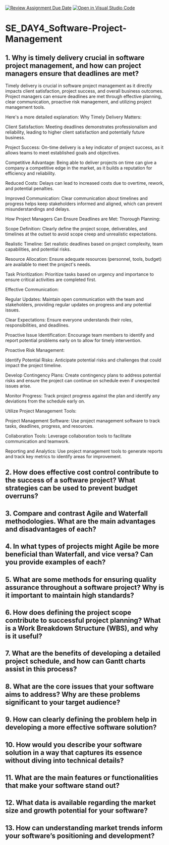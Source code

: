 [![Review Assignment Due Date](https://classroom.github.com/assets/deadline-readme-button-22041afd0340ce965d47ae6ef1cefeee28c7c493a6346c4f15d667ab976d596c.svg)](https://classroom.github.com/a/9pw6JKcu)
[![Open in Visual Studio Code](https://classroom.github.com/assets/open-in-vscode-2e0aaae1b6195c2367325f4f02e2d04e9abb55f0b24a779b69b11b9e10269abc.svg)](https://classroom.github.com/online_ide?assignment_repo_id=18475862&assignment_repo_type=AssignmentRepo)

# SE_DAY4_Software-Project-Management


## 1. Why is timely delivery crucial in software project management, and how can project managers ensure that deadlines are met?

Timely delivery is crucial in software project management as it directly impacts client satisfaction, project success, and overall business outcomes. Project managers can ensure deadlines are met through effective planning, clear communication, proactive risk management, and utilizing project management tools. 

Here's a more detailed explanation:
Why Timely Delivery Matters:

Client Satisfaction:
Meeting deadlines demonstrates professionalism and reliability, leading to higher client satisfaction and potentially future business. 

Project Success:
On-time delivery is a key indicator of project success, as it allows teams to meet established goals and objectives. 

Competitive Advantage:
Being able to deliver projects on time can give a company a competitive edge in the market, as it builds a reputation for efficiency and reliability. 

Reduced Costs:
Delays can lead to increased costs due to overtime, rework, and potential penalties. 

Improved Communication:
Clear communication about timelines and progress helps keep stakeholders informed and aligned, which can prevent misunderstandings and delays. 

How Project Managers Can Ensure Deadlines are Met: 
Thorough Planning: 

Scope Definition: Clearly define the project scope, deliverables, and timelines at the outset to avoid scope creep and unrealistic expectations. 

Realistic Timeline: Set realistic deadlines based on project complexity, team capabilities, and potential risks. 

Resource Allocation: Ensure adequate resources (personnel, tools, budget) are available to meet the project's needs. 

Task Prioritization: Prioritize tasks based on urgency and importance to ensure critical activities are completed first. 

Effective Communication:

Regular Updates: Maintain open communication with the team and stakeholders, providing regular updates on progress and any potential issues. 

Clear Expectations: Ensure everyone understands their roles, responsibilities, and deadlines. 

Proactive Issue Identification: Encourage team members to identify and report potential problems early on to allow for timely intervention. 

Proactive Risk Management:

Identify Potential Risks: Anticipate potential risks and challenges that could impact the project timeline. 

Develop Contingency Plans: Create contingency plans to address potential risks and ensure the project can continue on schedule even if unexpected issues arise. 

Monitor Progress: Track project progress against the plan and identify any deviations from the schedule early on. 

Utilize Project Management Tools:

Project Management Software: Use project management software to track tasks, deadlines, progress, and resources. 

Collaboration Tools: Leverage collaboration tools to facilitate communication and teamwork. 

Reporting and Analytics: Use project management tools to generate reports and track key metrics to identify areas for improvement. 



## 2. How does effective cost control contribute to the success of a software project? What strategies can be used to prevent budget overruns?
## 3. Compare and contrast Agile and Waterfall methodologies. What are the main advantages and disadvantages of each?
## 4. In what types of projects might Agile be more beneficial than Waterfall, and vice versa? Can you provide examples of each?
## 5. What are some methods for ensuring quality assurance throughout a software project? Why is it important to maintain high standards?
## 6. How does defining the project scope contribute to successful project planning? What is a Work Breakdown Structure (WBS), and why is it useful?
## 7. What are the benefits of developing a detailed project schedule, and how can Gantt charts assist in this process?
## 8. What are the core issues that your software aims to address? Why are these problems significant to your target audience?
## 9. How can clearly defining the problem help in developing a more effective software solution?
## 10. How would you describe your software solution in a way that captures its essence without diving into technical details?
## 11. What are the main features or functionalities that make your software stand out?
## 12. What data is available regarding the market size and growth potential for your software?
## 13. How can understanding market trends inform your software’s positioning and development?

